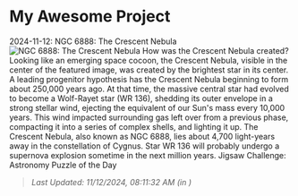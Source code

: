 # My Awesome Project

<!-- APOD Start -->
2024-11-12: NGC 6888: The Crescent Nebula
![NGC 6888: The Crescent Nebula](https://apod.nasa.gov/apod/image/2411/Ngc6888Hoo_Aro_960.jpg)
How was the Crescent Nebula created?  Looking like an emerging space cocoon, the Crescent Nebula, visible in the center of the featured image, was created by the brightest star in its center.  A leading progenitor hypothesis has the Crescent Nebula beginning to form about 250,000 years ago.  At that time, the massive central star had evolved to become a Wolf-Rayet star (WR 136), shedding its outer envelope in a strong stellar wind, ejecting the equivalent of our Sun's mass every 10,000 years.  This wind impacted surrounding gas left over from a previous phase, compacting it into a series of complex shells, and lighting it up.  The Crescent Nebula, also known as NGC 6888, lies about 4,700 light-years away in the constellation of Cygnus.  Star WR 136 will probably undergo a supernova explosion sometime in the next million years.   Jigsaw Challenge: Astronomy Puzzle of the Day
> _Last Updated: 11/12/2024, 08:11:32 AM (in )_
<!-- APOD End -->
